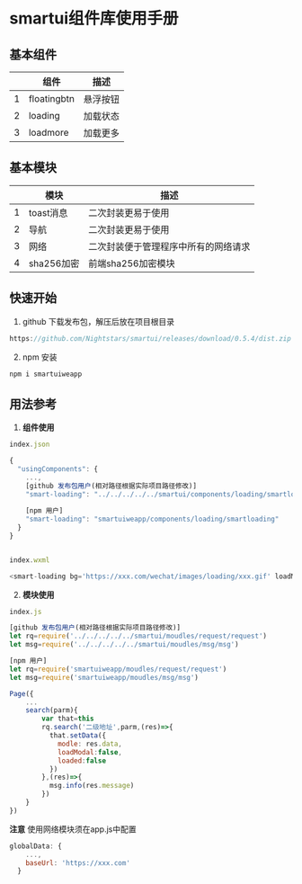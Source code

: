 

# smartui组件库使用手册

## 基本组件

|     | 组件        | 描述     |
| --- | ----------- | -------- |
| 1   | floatingbtn | 悬浮按钮 |
| 2   | loading     | 加载状态 |
| 3   | loadmore    | 加载更多 |

## 基本模块

|     | 模块       | 描述                                 |
| --- | ---------- | ------------------------------------ |
| 1   | toast消息  | 二次封装更易于使用                   |
| 2   | 导航       | 二次封装更易于使用                   |
| 3   | 网络       | 二次封装便于管理程序中所有的网络请求 |
| 4   | sha256加密 | 前端sha256加密模块                   |

## 快速开始

1. github 下载发布包，解压后放在项目根目录
   

``` javascript
https://github.com/Nightstars/smartui/releases/download/0.5.4/dist.zip
```

   
2. npm 安装
   

``` javascript
npm i smartuiweapp
```

## 用法参考

1. **组件使用**
   

``` javascript
index.json

{
  "usingComponents": {
    ...,
	[github 发布包用户(相对路径根据实际项目路径修改)]
    "smart-loading": "../../../../../smartui/components/loading/smartloading"
	
	[npm 用户]
	"smart-loading": "smartuiweapp/components/loading/smartloading"
  }
}


index.wxml

<smart-loading bg='https://xxx.com/wechat/images/loading/xxx.gif' loadModal='{{loadModal}}'/>
```
2. **模块使用**
   

``` javascript
index.js

[github 发布包用户(相对路径根据实际项目路径修改)]
let rq=require('../../../../../smartui/moudles/request/request')
let msg=require('../../../../../smartui/moudles/msg/msg')

[npm 用户]
let rq=require('smartuiweapp/moudles/request/request')
let msg=require('smartuiweapp/moudles/msg/msg')

Page({
	...
	search(parm){
		var that=this
		rq.search('二级地址',parm,(res)=>{
		  that.setData({
			modle: res.data,
			loadModal:false,
			loaded:false
		  })
		},(res)=>{
		  msg.info(res.message)
		}) 
	}
})
```

**注意**
使用网络模块须在app.js中配置

``` javascript
globalData: {
    ...,
    baseUrl: 'https://xxx.com'
  }
```

